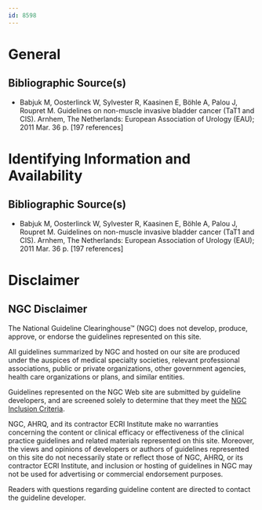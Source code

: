 ```yaml
---
id: 8598
---
```


# General

## Bibliographic Source(s)

- Babjuk M, Oosterlinck W, Sylvester R, Kaasinen E, Böhle A, Palou J, Roupret M. Guidelines on non-muscle invasive bladder cancer (TaT1 and CIS). Arnhem, The Netherlands: European Association of Urology (EAU); 2011 Mar. 36 p. [197 references]

# Identifying Information and Availability

## Bibliographic Source(s)

- Babjuk M, Oosterlinck W, Sylvester R, Kaasinen E, Böhle A, Palou J, Roupret M. Guidelines on non-muscle invasive bladder cancer (TaT1 and CIS). Arnhem, The Netherlands: European Association of Urology (EAU); 2011 Mar. 36 p. [197 references]

# Disclaimer

## NGC Disclaimer

The National Guideline Clearinghouse™ (NGC) does not develop, produce, approve, or endorse the guidelines represented on this site.

All guidelines summarized by NGC and hosted on our site are produced under the auspices of medical specialty societies, relevant professional associations, public or private organizations, other government agencies, health care organizations or plans, and similar entities.

Guidelines represented on the NGC Web site are submitted by guideline developers, and are screened solely to determine that they meet the [NGC Inclusion Criteria](/help-and-about/summaries/inclusion-criteria).

NGC, AHRQ, and its contractor ECRI Institute make no warranties concerning the content or clinical efficacy or effectiveness of the clinical practice guidelines and related materials represented on this site. Moreover, the views and opinions of developers or authors of guidelines represented on this site do not necessarily state or reflect those of NGC, AHRQ, or its contractor ECRI Institute, and inclusion or hosting of guidelines in NGC may not be used for advertising or commercial endorsement purposes.

Readers with questions regarding guideline content are directed to contact the guideline developer.

